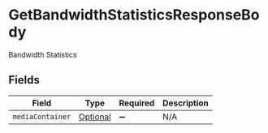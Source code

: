 # GetBandwidthStatisticsResponseBody

Bandwidth Statistics


## Fields

| Field                                                                                                             | Type                                                                                                              | Required                                                                                                          | Description                                                                                                       |
| ----------------------------------------------------------------------------------------------------------------- | ----------------------------------------------------------------------------------------------------------------- | ----------------------------------------------------------------------------------------------------------------- | ----------------------------------------------------------------------------------------------------------------- |
| `mediaContainer`                                                                                                  | [Optional<GetBandwidthStatisticsMediaContainer>](../../models/operations/GetBandwidthStatisticsMediaContainer.md) | :heavy_minus_sign:                                                                                                | N/A                                                                                                               |